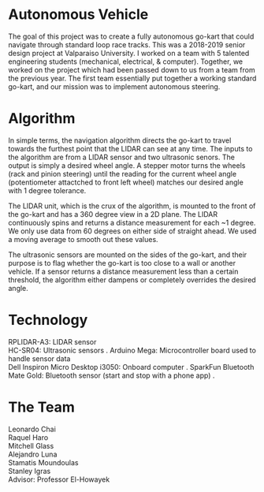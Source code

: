 # Autonomous Vehicle

The goal of this project was to create a fully autonomous go-kart that could navigate through standard loop race tracks. This was a 2018-2019 senior design project at Valparaiso University. I worked on a team with 5 talented engineering students (mechanical, electrical, & computer). Together, we worked on the project which had been passed down to us from a team from the previous year. The first team essentially put together a working standard go-kart, and our mission was to implement autonomous steering.

# Algorithm 

In simple terms, the navigation algorithm directs the go-kart to travel towards the furthest point that the LIDAR can see at any time. The inputs to the algorithm are from a LIDAR sensor and two ultrasonic senors. The output is simply a desired wheel angle. A stepper motor turns the wheels (rack and pinion steering) until the reading for the current wheel angle (potentiometer attactched to front left wheel) matches our desired angle with 1 degree tolerance.

The LIDAR unit, which is the crux of the algorithm, is mounted to the front of the go-kart and has a 360 degree view in a 2D plane. The LIDAR continuously spins and returns a distance measurement for each ~1 degree. We only use data from 60 degrees on either side of straight ahead. We used a moving average to smooth out these values.

The ultrasonic sensors are mounted on the sides of the go-kart, and their purpose is to flag whether the go-kart is too close to a wall or another vehicle. If a sensor returns a distance measurement less than a certain threshold, the algorithm either dampens or completely overrides the desired angle.

# Technology

RPLIDAR-A3: LIDAR sensor  
HC-SR04: Ultrasonic sensors . 
Arduino Mega: Microcontroller board used to handle sensor data  
Dell Inspiron Micro Desktop i3050: Onboard computer . 
SparkFun Bluetooth Mate Gold: Bluetooth sensor (start and stop with a phone app) . 

# The Team

Leonardo Chai  
Raquel Haro  
Mitchell Glass  
Alejandro Luna  
Stamatis Moundoulas  
Stanley Igras  
Advisor: Professor El-Howayek  
